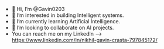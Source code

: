 - 👋 Hi, I’m @Gavin0203
- 👀 I’m interested in building Intelligent systems.
- 🌱 I’m currently learning Artificial Intelligence.
- 💞️ I’m looking to collaborate on AI projects.
- You can reach me on my LinkedIn --> https://www.linkedin.com/in/nikhil-gavin-crasta-797845172/

<!---
Gavin0203/Gavin0203 is a ✨ special ✨ repository because its `README.md` (this file) appears on your GitHub profile.
You can click the Preview link to take a look at your changes.
--->
